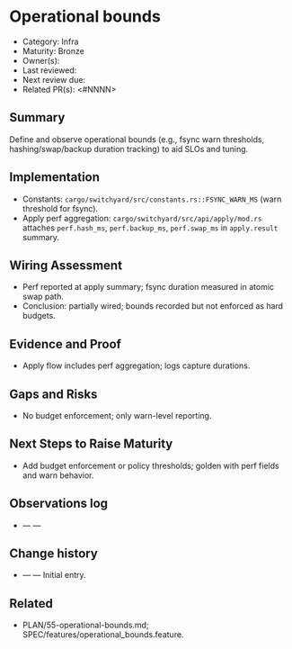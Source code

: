 # Operational bounds

- Category: Infra
- Maturity: Bronze
- Owner(s): <owner>
- Last reviewed: <YYYY-MM-DD>
- Next review due: <YYYY-MM-DD>
- Related PR(s): <#NNNN>

## Summary

Define and observe operational bounds (e.g., fsync warn thresholds, hashing/swap/backup duration tracking) to aid SLOs and tuning.

## Implementation

- Constants: `cargo/switchyard/src/constants.rs::FSYNC_WARN_MS` (warn threshold for fsync).
- Apply perf aggregation: `cargo/switchyard/src/api/apply/mod.rs` attaches `perf.hash_ms`, `perf.backup_ms`, `perf.swap_ms` in `apply.result` summary.

## Wiring Assessment

- Perf reported at apply summary; fsync duration measured in atomic swap path.
- Conclusion: partially wired; bounds recorded but not enforced as hard budgets.

## Evidence and Proof

- Apply flow includes perf aggregation; logs capture durations.

## Gaps and Risks

- No budget enforcement; only warn-level reporting.

## Next Steps to Raise Maturity

- Add budget enforcement or policy thresholds; golden with perf fields and warn behavior.

## Observations log

- <YYYY-MM-DD> — <author> — <note>

## Change history

- <YYYY-MM-DD> — <author> — Initial entry.

## Related

- PLAN/55-operational-bounds.md; SPEC/features/operational_bounds.feature.
